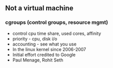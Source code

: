 ## Not a virtual machine

### cgroups (control groups, resource mgmt)

- control cpu time share, used cores, affinity
- priority - cpu, disk i/o
- accounting - see what you use
- In the linux kernel since 2006-2007
- Initial effort credited to Google
- Paul Menage, Rohit Seth
